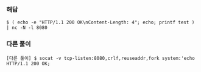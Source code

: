 ### 해답

```
$ ( echo -e "HTTP/1.1 200 OK\nContent-Length: 4"; echo; printf test ) | nc -N -l 8080
```

### 다른 풀이

```
[다른 풀이] $ socat -v tcp-listen:8080,crlf,reuseaddr,fork system:'echo HTTP/1.1 200 OK;
```
